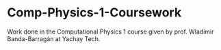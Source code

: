 # Comp-Physics-1-Coursework
Work done in the Computational Physics 1 course given by prof. Wladimir Banda-Barragán at Yachay Tech.
